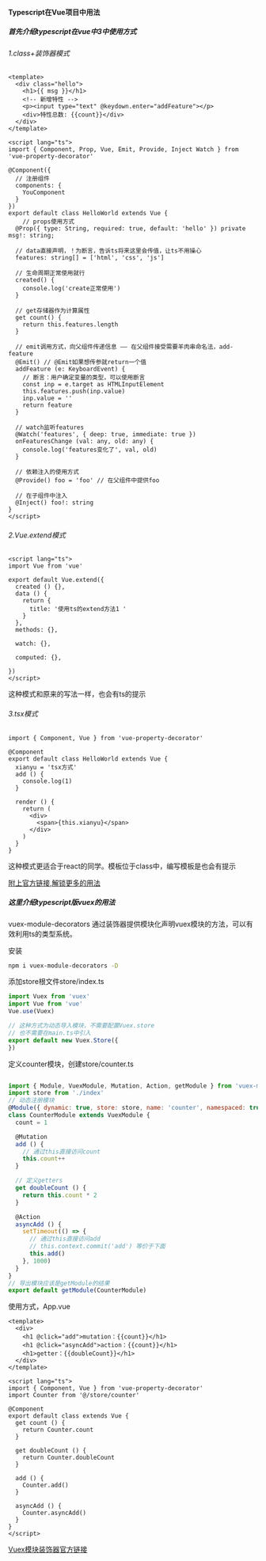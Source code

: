 #### Typescript在Vue项目中用法

##### 首先介绍typescript在vue中3中使用方式

###### 1.class+装饰器模式

```vue
<template>
  <div class="hello">
    <h1>{{ msg }}</h1>
    <!-- 新增特性 -->
    <p><input type="text" @keydown.enter="addFeature"></p>
    <div>特性总数: {{count}}</div>
  </div>
</template>

<script lang="ts">
import { Component, Prop, Vue, Emit, Provide, Inject Watch } from 'vue-property-decorator'

@Component({
  // 注册组件
  components: {
    YouComponent
  }
})
export default class HelloWorld extends Vue {
	// props使用方式
  @Prop({ type: String, required: true, default: 'hello' }) private msg!: string;
  
  // data直接声明，！为断言，告诉ts将来这里会传值，让ts不用操心
  features: string[] = ['html', 'css', 'js']

  // 生命周期正常使用就行
  created() {
    console.log('create正常使用')
  }
  
  // get存储器作为计算属性
  get count() {
    return this.features.length
  }

  // emit调用方式，向父组件传递信息 —— 在父组件接受需要羊肉串命名法，add-feature
  @Emit() // @Emit如果想传参就return一个值
  addFeature (e: KeyboardEvent) {
    // 断言：用户确定变量的类型，可以使用断言
    const inp = e.target as HTMLInputElement
    this.features.push(inp.value)
    inp.value = ''
    return feature
  }

  // watch监听features
  @Watch('features', { deep: true, immediate: true })
  onFeaturesChange (val: any, old: any) {
    console.log('features变化了', val, old)
  }
  
  // 依赖注入的使用方式
  @Provide() foo = 'foo' // 在父组件中提供foo
  
  // 在子组件中注入
  @Inject() foo!: string
}
</script>
```

###### 2.Vue.extend模式

```vue
<script lang="ts">
import Vue from 'vue'

export default Vue.extend({
  created () {},
  data () {
    return {
      title: '使用ts的extend方法1 '
    }
  },
  methods: {},
 
  watch: {},
  
  computed: {},
  
})
</script>
```

这种模式和原来的写法一样，也会有ts的提示

###### 3.tsx模式

```tsx
import { Component, Vue } from 'vue-property-decorator'

@Component
export default class HelloWorld extends Vue {
  xianyu = 'tsx方式'
  add () {
    console.log(1)
  }

  render () {
    return (
      <div>
        <span>{this.xianyu}</span>
      </div>
    )
  }
}
```

这种模式更适合于react的同学。模板位于class中，编写模板是也会有提示

[附上官方链接,解锁更多的用法](https://github.com/kaorun343/vue-property-decorator)

##### 这里介绍typescript版vuex的用法

vuex-module-decorators 通过装饰器提供模块化声明vuex模块的方法，可以有效利用ts的类型系统。

安装

```bash
npm i vuex-module-decorators -D
```

添加store根文件store/index.ts

```javascript
import Vuex from 'vuex'
import Vue from 'vue'
Vue.use(Vuex)

// 这种方式为动态导入模块，不需要配置Vuex.store
// 也不需要在main.ts中引入
export default new Vuex.Store({
})
```

定义counter模块，创建store/counter.ts

```javascript

import { Module, VuexModule, Mutation, Action, getModule } from 'vuex-module-decorators'
import store from './index'
// 动态注册模块
@Module({ dynamic: true, store: store, name: 'counter', namespaced: true })
class CounterModule extends VuexModule {
  count = 1

  @Mutation
  add () {
    // 通过this直接访问count
    this.count++
  }

  // 定义getters
  get doubleCount () {
    return this.count * 2
  }

  @Action
  asyncAdd () {
    setTimeout(() => {
      // 通过this直接访问add
      // this.context.commit('add') 等价于下面
      this.add()
    }, 1000)
  }
}
// 导出模块应该是getModule的结果
export default getModule(CounterModule)
```

使用方式，App.vue

```vue
<template>
  <div>
    <h1 @click="add">mutation：{{count}}</h1>
    <h1 @click="asyncAdd">action：{{count}}</h1>
    <h1>getter：{{doubleCount}}</h1>
  </div>
</template>

<script lang="ts">
import { Component, Vue } from 'vue-property-decorator'
import Counter from '@/store/counter'

@Component
export default class extends Vue {
  get count () {
    return Counter.count
  }

  get doubleCount () {
    return Counter.doubleCount
  }

  add () {
    Counter.add()
  }

  asyncAdd () {
    Counter.asyncAdd()
  }
}
</script>
```

[Vuex模块装饰器官方链接](https://championswimmer.in/vuex-module-decorators/pages/core/actions.html)

